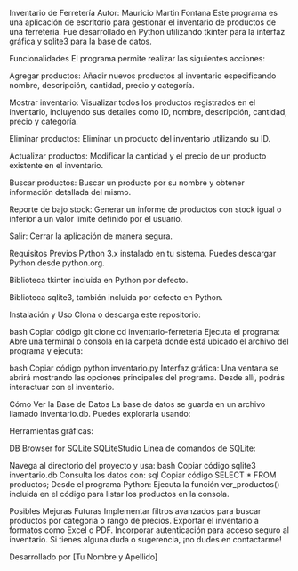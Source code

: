 Inventario de Ferretería
Autor: Mauricio Martin Fontana
Este programa es una aplicación de escritorio para gestionar el inventario de productos de una ferretería. Fue desarrollado en Python utilizando tkinter para la interfaz gráfica y sqlite3 para la base de datos.

Funcionalidades
El programa permite realizar las siguientes acciones:

Agregar productos:
Añadir nuevos productos al inventario especificando nombre, descripción, cantidad, precio y categoría.

Mostrar inventario:
Visualizar todos los productos registrados en el inventario, incluyendo sus detalles como ID, nombre, descripción, cantidad, precio y categoría.

Eliminar productos:
Eliminar un producto del inventario utilizando su ID.

Actualizar productos:
Modificar la cantidad y el precio de un producto existente en el inventario.

Buscar productos:
Buscar un producto por su nombre y obtener información detallada del mismo.

Reporte de bajo stock:
Generar un informe de productos con stock igual o inferior a un valor límite definido por el usuario.

Salir:
Cerrar la aplicación de manera segura.

Requisitos Previos
Python 3.x instalado en tu sistema.
Puedes descargar Python desde python.org.

Biblioteca tkinter incluida en Python por defecto.

Biblioteca sqlite3, también incluida por defecto en Python.

Instalación y Uso
Clona o descarga este repositorio:

bash
Copiar código
git clone <url-del-repositorio>
cd inventario-ferreteria
Ejecuta el programa:
Abre una terminal o consola en la carpeta donde está ubicado el archivo del programa y ejecuta:

bash
Copiar código
python inventario.py
Interfaz gráfica:
Una ventana se abrirá mostrando las opciones principales del programa. Desde allí, podrás interactuar con el inventario.

Cómo Ver la Base de Datos
La base de datos se guarda en un archivo llamado inventario.db. Puedes explorarla usando:

Herramientas gráficas:

DB Browser for SQLite
SQLiteStudio
Línea de comandos de SQLite:

Navega al directorio del proyecto y usa:
bash
Copiar código
sqlite3 inventario.db
Consulta los datos con:
sql
Copiar código
SELECT * FROM productos;
Desde el programa Python:
Ejecuta la función ver_productos() incluida en el código para listar los productos en la consola.

Posibles Mejoras Futuras
Implementar filtros avanzados para buscar productos por categoría o rango de precios.
Exportar el inventario a formatos como Excel o PDF.
Incorporar autenticación para acceso seguro al inventario.
Si tienes alguna duda o sugerencia, ¡no dudes en contactarme!

Desarrollado por [Tu Nombre y Apellido]
